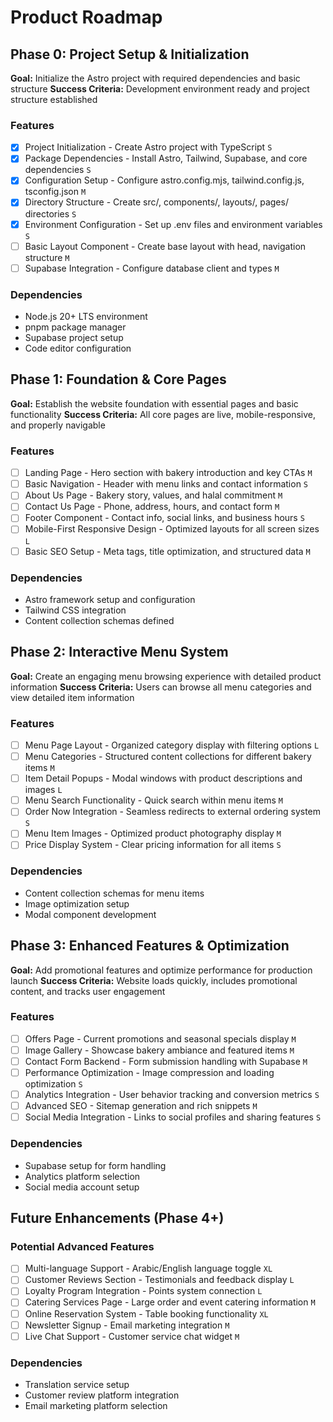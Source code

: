 # Product Roadmap

## Phase 0: Project Setup & Initialization

**Goal:** Initialize the Astro project with required dependencies and basic structure
**Success Criteria:** Development environment ready and project structure established

### Features

- [x] Project Initialization - Create Astro project with TypeScript `S`
- [x] Package Dependencies - Install Astro, Tailwind, Supabase, and core dependencies `S`
- [x] Configuration Setup - Configure astro.config.mjs, tailwind.config.js, tsconfig.json `M`
- [x] Directory Structure - Create src/, components/, layouts/, pages/ directories `S`
- [x] Environment Configuration - Set up .env files and environment variables `S`
- [ ] Basic Layout Component - Create base layout with head, navigation structure `M`
- [ ] Supabase Integration - Configure database client and types `M`

### Dependencies

- Node.js 20+ LTS environment
- pnpm package manager
- Supabase project setup
- Code editor configuration

## Phase 1: Foundation & Core Pages

**Goal:** Establish the website foundation with essential pages and basic functionality
**Success Criteria:** All core pages are live, mobile-responsive, and properly navigable

### Features

- [ ] Landing Page - Hero section with bakery introduction and key CTAs `M`
- [ ] Basic Navigation - Header with menu links and contact information `S`
- [ ] About Us Page - Bakery story, values, and halal commitment `M`
- [ ] Contact Us Page - Phone, address, hours, and contact form `M`
- [ ] Footer Component - Contact info, social links, and business hours `S`
- [ ] Mobile-First Responsive Design - Optimized layouts for all screen sizes `L`
- [ ] Basic SEO Setup - Meta tags, title optimization, and structured data `M`

### Dependencies

- Astro framework setup and configuration
- Tailwind CSS integration
- Content collection schemas defined

## Phase 2: Interactive Menu System

**Goal:** Create an engaging menu browsing experience with detailed product information
**Success Criteria:** Users can browse all menu categories and view detailed item information

### Features

- [ ] Menu Page Layout - Organized category display with filtering options `L`
- [ ] Menu Categories - Structured content collections for different bakery items `M`
- [ ] Item Detail Popups - Modal windows with product descriptions and images `L`
- [ ] Menu Search Functionality - Quick search within menu items `M`
- [ ] Order Now Integration - Seamless redirects to external ordering system `S`
- [ ] Menu Item Images - Optimized product photography display `M`
- [ ] Price Display System - Clear pricing information for all items `S`

### Dependencies

- Content collection schemas for menu items
- Image optimization setup
- Modal component development

## Phase 3: Enhanced Features & Optimization

**Goal:** Add promotional features and optimize performance for production launch
**Success Criteria:** Website loads quickly, includes promotional content, and tracks user engagement

### Features

- [ ] Offers Page - Current promotions and seasonal specials display `M`
- [ ] Image Gallery - Showcase bakery ambiance and featured items `M`
- [ ] Contact Form Backend - Form submission handling with Supabase `M`
- [ ] Performance Optimization - Image compression and loading optimization `S`
- [ ] Analytics Integration - User behavior tracking and conversion metrics `S`
- [ ] Advanced SEO - Sitemap generation and rich snippets `M`
- [ ] Social Media Integration - Links to social profiles and sharing features `S`

### Dependencies

- Supabase setup for form handling
- Analytics platform selection
- Social media account setup

## Future Enhancements (Phase 4+)

### Potential Advanced Features

- [ ] Multi-language Support - Arabic/English language toggle `XL`
- [ ] Customer Reviews Section - Testimonials and feedback display `L`
- [ ] Loyalty Program Integration - Points system connection `L`
- [ ] Catering Services Page - Large order and event catering information `M`
- [ ] Online Reservation System - Table booking functionality `XL`
- [ ] Newsletter Signup - Email marketing integration `M`
- [ ] Live Chat Support - Customer service chat widget `M`

### Dependencies

- Translation service setup
- Customer review platform integration
- Email marketing platform selection